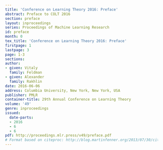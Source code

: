 ```yaml
---
title: 'Conference on Learning Theory 2016: Preface'
abstract: Preface to COLT 2016
section: preface
layout: inproceedings
series: Proceedings of Machine Learning Research
id: preface
month: 0
tex_title: 'Conference on Learning Theory 2016: Preface'
firstpage: 1
lastpage: 3
page: 1-3
sections: 
author:
- given: Vitaly
  family: Feldman
- given: Alexander
  family: Rakhlin
date: 2016-06-06
address: Columbia University, New York, New York, USA
publisher: PMLR
container-title: 29th Annual Conference on Learning Theory
volume: '49'
genre: inproceedings
issued:
  date-parts:
  - 2016
  - 6
  - 6
pdf: http://proceedings.mlr.press/v49/preface.pdf
# Format based on citeproc: http://blog.martinfenner.org/2013/07/30/citeproc-yaml-for-bibliographies/
---
```

